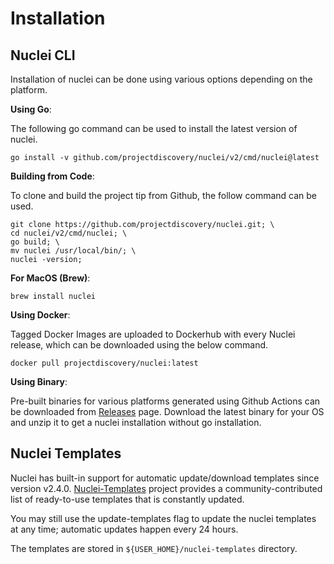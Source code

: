 # Installation

## Nuclei CLI

Installation of nuclei can be done using various options depending on the platform.

**Using Go**:

The following go command can be used to install the latest version of nuclei.

```
go install -v github.com/projectdiscovery/nuclei/v2/cmd/nuclei@latest
```

**Building from Code**:

To clone and build the project tip from Github, the follow command can be used.

```
git clone https://github.com/projectdiscovery/nuclei.git; \
cd nuclei/v2/cmd/nuclei; \
go build; \
mv nuclei /usr/local/bin/; \
nuclei -version;
```

**For MacOS (Brew)**:

```
brew install nuclei
```

**Using Docker**:

Tagged Docker Images are uploaded to Dockerhub with every Nuclei release, which can be downloaded using the below command.

```
docker pull projectdiscovery/nuclei:latest
```

**Using Binary**:

Pre-built binaries for various platforms generated using Github Actions can be downloaded from [Releases](https://github.com/projectdiscovery/nuclei/releases) page. Download the latest binary for your OS and unzip it to get a nuclei installation without go installation.


## Nuclei Templates

Nuclei has built-in support for automatic update/download templates since version v2.4.0. [Nuclei-Templates](https://github.com/projectdiscovery/nuclei-templatess) project provides a community-contributed list of ready-to-use templates that is constantly updated.

You may still use the update-templates flag to update the nuclei templates at any time; automatic updates happen every 24 hours.

The templates are stored in `${USER_HOME}/nuclei-templates` directory.